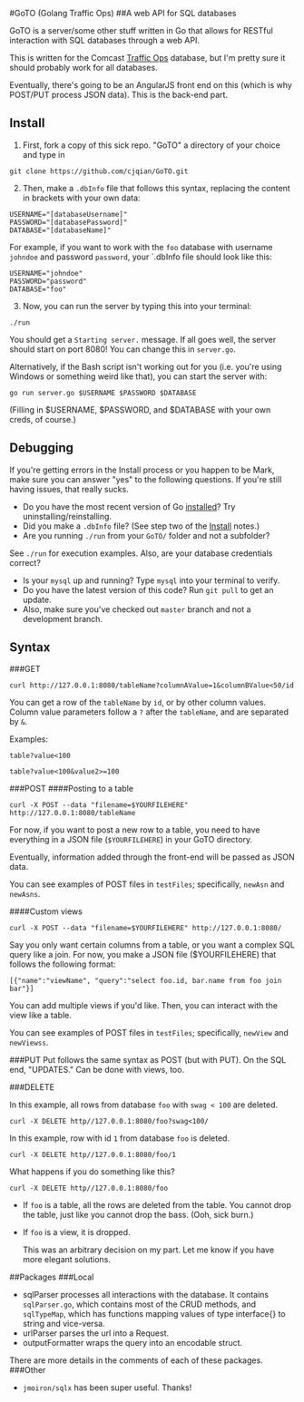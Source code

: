 #GoTO (Golang Traffic Ops)
##A web API for SQL databases

GoTO is a server/some other stuff written in Go that allows for RESTful interaction with SQL databases through a web API.

This is written for the Comcast [Traffic Ops](http://traffic-control-cdn.net/docs/latest/development/traffic_ops.html) database, but I'm pretty sure it should probably work for all databases.

Eventually, there's going to be an AngularJS front end on this (which is why POST/PUT process JSON data). This is the back-end part.

## Install

1. First, fork a copy of this sick repo. "GoTO" a directory of your choice and type in

```
git clone https://github.com/cjqian/GoTO.git
```
2. Then, make a `.dbInfo` file that follows this syntax, 
  replacing the content in brackets with your own data:
  ```
  USERNAME="[databaseUsername]"
  PASSWORD="[databasePassword]"
  DATABASE="[databaseName]"
  ```
  For example, if you want to work with the `foo` database with username `johndoe` and password `password`, 
  your `.dbInfo file should look like this:
  ```
  USERNAME="johndoe"
  PASSWORD="password"
  DATABASE="foo"
  ```
  3. Now, you can run the server by typing this into your terminal:
  ```
  ./run
  ```
  You should get a `Starting server.` message. If all goes well, the server should start on port 8080! You can change this in `server.go`.

  Alternatively, if the Bash script isn't working out for you (i.e. you're using Windows or something weird like that), you can start the server with:
  ```
  go run server.go $USERNAME $PASSWORD $DATABASE
  ```
(Filling in $USERNAME, $PASSWORD, and $DATABASE with your own creds, of course.)

## Debugging
  If you're getting errors in the Install process or you happen to be Mark, make sure you can answer "yes" to
  the following questions. If you're still having issues, that really sucks.
  * Do you have the most recent version of Go [installed](https://golang.org/doc/install)? Try uninstalling/reinstalling.
  * Did you make a `.dbInfo` file? (See step two of the [Install](http://github.com/cjqian/GoTO#install) notes.)
  * Are you running `./run` from your `GoTO/` folder and not a subfolder?

  See `./run` for execution examples. Also, are your database credentials correct?
  * Is your `mysql` up and running? Type `mysql` into your terminal to verify.
  * Do you have the latest version of this code? Run `git pull` to get an update. 
  * Also, make sure you've checked out `master` branch and not a development branch.

## Syntax 
###GET 
  ```
  curl http://127.0.0.1:8080/tableName?columnAValue=1&columnBValue<50/id
  ```
  You can get a row of the `tableName` by `id`, or by other column values. 
  Column value parameters follow a `?` after the `tableName`, and are separated by `&`. 

  Examples:
  ```
  table?value<100
  ```

  ```
  table?value<100&value2>=100
  ```
###POST
####Posting to a table
  ```
  curl -X POST --data "filename=$YOURFILEHERE" http://127.0.0.1:8080/tableName
  ```
For now, if you want to post a new row to a table, you need to have everything in a JSON file (`$YOURFILEHERE`)
  in your GoTO directory.

  Eventually, information added through the front-end will be passed as JSON data. 

  You can see examples of POST files in `testFiles`; specifically, `newAsn` and `newAsns`.

####Custom views
  ```
  curl -X POST --data "filename=$YOURFILEHERE" http://127.0.0.1:8080/
  ```

  Say you only want certain columns from a table, or you want a complex SQL query like a join.
  For now, you make a JSON file ($YOURFILEHERE) that follows the following format:
  ```
  [{"name":"viewName", "query":"select foo.id, bar.name from foo join bar"}]
  ```
  You can add multiple views if you'd like. Then, you can interact with the view like a table.

  You can see examples of POST files in `testFiles`; specifically, `newView` and `newViewss`.

###PUT
  Put follows the same syntax as POST (but with PUT). On the SQL end, "UPDATES." Can be done with views, too.

###DELETE

  In this example, all rows from database `foo` with `swag < 100` are deleted. 
  ```
  curl -X DELETE http//127.0.0.1:8080/foo?swag<100/
  ```

  In this example,  row with id `1` from database `foo` is deleted. 
  ```
  curl -X DELETE http//127.0.0.1:8080/foo/1
  ```

  What happens if you do something like this?
  ```
  curl -X DELETE http//127.0.0.1:8080/foo
  ```

* If `foo` is a table, all the rows are deleted from the table. You cannot drop the table, just like you cannot drop the bass. (Ooh, sick burn.)
* If `foo` is a view, it is dropped.

  This was an arbitrary decision on my part. Let me know if you have more elegant solutions.

##Packages
###Local
  * sqlParser processes all interactions with the database. It contains `sqlParser.go`, which contains most of the CRUD methods, and `sqlTypeMap`, which has functions mapping values of type interface{} to string and vice-versa.
  * urlParser parses the url into a Request.
  * outputFormatter wraps the query into an encodable struct.

  There are more details in the comments of each of these packages.
###Other
  * `jmoiron/sqlx` has been super useful. Thanks!
